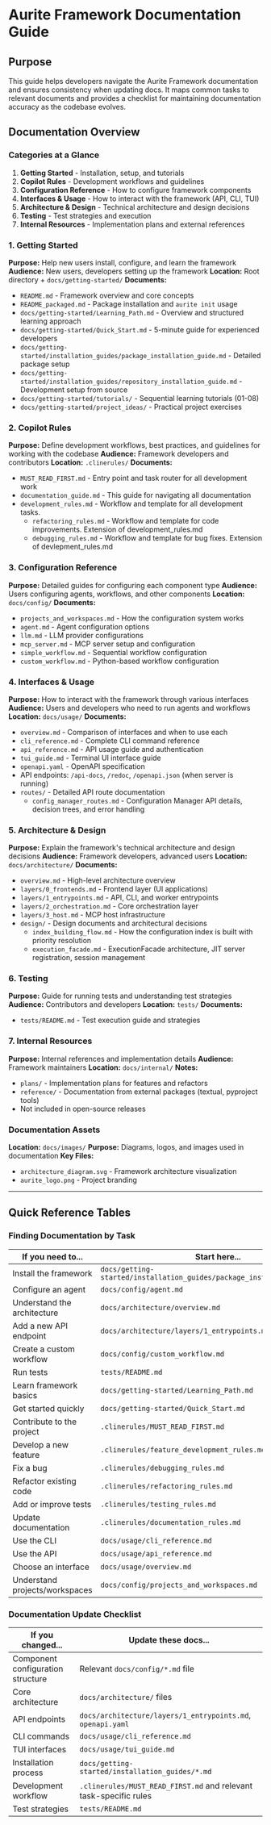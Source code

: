# Aurite Framework Documentation Guide

## Purpose
This guide helps developers navigate the Aurite Framework documentation and ensures consistency when updating docs. It maps common tasks to relevant documents and provides a checklist for maintaining documentation accuracy as the codebase evolves.

## Documentation Overview

### Categories at a Glance
1. **Getting Started** - Installation, setup, and tutorials
2. **Copilot Rules** - Development workflows and guidelines
3. **Configuration Reference** - How to configure framework components
4. **Interfaces & Usage** - How to interact with the framework (API, CLI, TUI)
5. **Architecture & Design** - Technical architecture and design decisions
6. **Testing** - Test strategies and execution
7. **Internal Resources** - Implementation plans and external references

### 1. Getting Started
**Purpose:** Help new users install, configure, and learn the framework
**Audience:** New users, developers setting up the framework
**Location:** Root directory + `docs/getting-started/`
**Documents:**
- `README.md` - Framework overview and core concepts
- `README_packaged.md` - Package installation and `aurite init` usage
- `docs/getting-started/Learning_Path.md` - Overview and structured learning approach
- `docs/getting-started/Quick_Start.md` - 5-minute guide for experienced developers
- `docs/getting-started/installation_guides/package_installation_guide.md` - Detailed package setup
- `docs/getting-started/installation_guides/repository_installation_guide.md` - Development setup from source
- `docs/getting-started/tutorials/` - Sequential learning tutorials (01-08)
- `docs/getting-started/project_ideas/` - Practical project exercises

### 2. Copilot Rules
**Purpose:** Define development workflows, best practices, and guidelines for working with the codebase
**Audience:** Framework developers and contributors
**Location:** `.clinerules/`
**Documents:**
- `MUST_READ_FIRST.md` - Entry point and task router for all development work
- `documentation_guide.md` - This guide for navigating all documentation
- `development_rules.md` - Workflow and template for all development tasks.
  - `refactoring_rules.md` - Workflow and template for code improvements. Extension of development_rules.md
  - `debugging_rules.md` - Workflow and template for bug fixes. Extension of devlepment_rules.md

### 3. Configuration Reference
**Purpose:** Detailed guides for configuring each component type
**Audience:** Users configuring agents, workflows, and other components
**Location:** `docs/config/`
**Documents:**
- `projects_and_workspaces.md` - How the configuration system works
- `agent.md` - Agent configuration options
- `llm.md` - LLM provider configurations
- `mcp_server.md` - MCP server setup and configuration
- `simple_workflow.md` - Sequential workflow configuration
- `custom_workflow.md` - Python-based workflow configuration

### 4. Interfaces & Usage
**Purpose:** How to interact with the framework through various interfaces
**Audience:** Users and developers who need to run agents and workflows
**Location:** `docs/usage/`
**Documents:**
- `overview.md` - Comparison of interfaces and when to use each
- `cli_reference.md` - Complete CLI command reference
- `api_reference.md` - API usage guide and authentication
- `tui_guide.md` - Terminal UI interface guide
- `openapi.yaml` - OpenAPI specification
- API endpoints: `/api-docs`, `/redoc`, `/openapi.json` (when server is running)
- `routes/` - Detailed API route documentation
  - `config_manager_routes.md` - Configuration Manager API details, decision trees, and error handling

### 5. Architecture & Design
**Purpose:** Explain the framework's technical architecture and design decisions
**Audience:** Framework developers, advanced users
**Location:** `docs/architecture/`
**Documents:**
- `overview.md` - High-level architecture overview
- `layers/0_frontends.md` - Frontend layer (UI applications)
- `layers/1_entrypoints.md` - API, CLI, and worker entrypoints
- `layers/2_orchestration.md` - Core orchestration layer
- `layers/3_host.md` - MCP host infrastructure
- `design/` - Design documents and architectural decisions
  - `index_building_flow.md` - How the configuration index is built with priority resolution
  - `execution_facade.md` - ExecutionFacade architecture, JIT server registration, session management

### 6. Testing
**Purpose:** Guide for running tests and understanding test strategies
**Audience:** Contributors and developers
**Location:** `tests/`
**Documents:**
- `tests/README.md` - Test execution guide and strategies

### 7. Internal Resources
**Purpose:** Internal references and implementation details
**Audience:** Framework maintainers
**Location:** `docs/internal/`
**Notes:**
- `plans/` - Implementation plans for features and refactors
- `reference/` - Documentation from external packages (textual, pyproject tools)
- Not included in open-source releases

### Documentation Assets
**Location:** `docs/images/`
**Purpose:** Diagrams, logos, and images used in documentation
**Key Files:**
- `architecture_diagram.svg` - Framework architecture visualization
- `aurite_logo.png` - Project branding

---

## Quick Reference Tables

### Finding Documentation by Task
| If you need to...           | Start here...                                        |
| --------------------------- | ---------------------------------------------------- |
| Install the framework       | `docs/getting-started/installation_guides/package_installation_guide.md` |
| Configure an agent          | `docs/config/agent.md`                               |
| Understand the architecture | `docs/architecture/overview.md`                      |
| Add a new API endpoint      | `docs/architecture/layers/1_entrypoints.md`          |
| Create a custom workflow    | `docs/config/custom_workflow.md`                     |
| Run tests                   | `tests/README.md`                                    |
| Learn framework basics      | `docs/getting-started/Learning_Path.md`              |
| Get started quickly         | `docs/getting-started/Quick_Start.md`                |
| Contribute to the project   | `.clinerules/MUST_READ_FIRST.md`                     |
| Develop a new feature       | `.clinerules/feature_development_rules.md`           |
| Fix a bug                   | `.clinerules/debugging_rules.md`                     |
| Refactor existing code      | `.clinerules/refactoring_rules.md`                   |
| Add or improve tests        | `.clinerules/testing_rules.md`                       |
| Update documentation        | `.clinerules/documentation_rules.md`                 |
| Use the CLI                 | `docs/usage/cli_reference.md`                        |
| Use the API                 | `docs/usage/api_reference.md`                        |
| Choose an interface         | `docs/usage/overview.md`                             |
| Understand projects/workspaces | `docs/config/projects_and_workspaces.md`         |

### Documentation Update Checklist
| If you changed...                 | Update these docs...                                 |
| --------------------------------- | ---------------------------------------------------- |
| Component configuration structure | Relevant `docs/config/*.md` file                     |
| Core architecture                 | `docs/architecture/` files                           |
| API endpoints                     | `docs/architecture/layers/1_entrypoints.md`, `openapi.yaml` |
| CLI commands                      | `docs/usage/cli_reference.md`                        |
| TUI interfaces                    | `docs/usage/tui_guide.md`                             |
| Installation process              | `docs/getting-started/installation_guides/*.md`      |
| Development workflow              | `.clinerules/MUST_READ_FIRST.md` and relevant task-specific rules |
| Test strategies                   | `tests/README.md`                                    |
